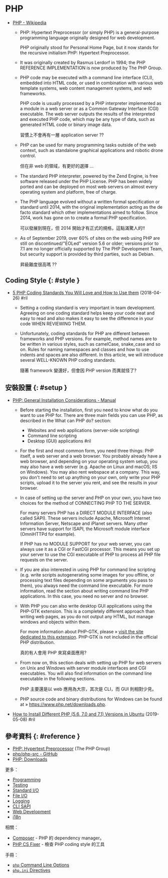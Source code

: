 # PHP

  - [PHP \- Wikipedia](https://en.wikipedia.org/wiki/PHP)

      - PHP: Hypertext Preprocessor (or simply PHP) is a general-purpose programming language originally designed for web development.

        PHP originally stood for Personal Home Page, but it now stands for the recursive initialism PHP: Hypertext Preprocessor.

      - It was originally created by Rasmus Lerdorf in 1994; the PHP REFERENCE IMPLEMENTATION is now produced by The PHP Group.

      - PHP code may be executed with a command line interface (CLI), embedded into HTML code, or used in combination with various web template systems, web content management systems, and web frameworks.

        PHP code is usually processed by a PHP interpreter implemented as a module in a web server or as a Common Gateway Interface (CGI) executable. The web server outputs the results of the interpreted and executed PHP code, which may be any type of data, such as generated HTML code or binary image data.

        習慣上不會再有一層 application server ??

      - PHP can be used for many programming tasks outside of the web context, such as standalone graphical applications and robotic drone control.

        但在非 web 的領域，有更好的選擇 ...

      - The standard PHP interpreter, powered by the Zend Engine, is free software released under the PHP License. PHP has been widely ported and can be deployed on most web servers on almost every operating system and platform, free of charge.

      - The PHP language evolved without a written formal specification or standard until 2014, with the original implementation acting as the de facto standard which other implementations aimed to follow. Since 2014, work has gone on to create a formal PHP specification.

        可以發展到現在，但 2014 開始才有正式的規格，這點滿驚人的!!

      - As of September 2019, over 60% of sites on the web using PHP are still on discontinued/"EOLed" version 5.6 or older; versions prior to 7.1 are no longer officially supported by The PHP Development Team, but security support is provided by third parties, such as Debian.

        昇級難度很高嗎 ??

## Coding Style {: #style }

  - [5 PHP Coding Standards You Will Love and How to Use them](https://blog.sideci.com/5-php-coding-standards-you-will-love-and-how-to-use-them-adf6a4855696) (2018-04-26) #ril

      - Setting a coding standard is very important in team development. Agreeing on one coding standard helps keep your code neat and easy to read and also makes it easy to see the difference in your code WHEN REVIEWING THEM.

      - Unfortunately, coding standards for PHP are different between frameworks and PHP versions. For example, method names are to be written in various styles, such as camelCase, snake_case and so on. Rules for naming namespaces and classes and how to use indents and spaces are also different. In this article, we will introduce several WELL-KNOWN PHP coding standards.

        隨著 framework 變還好，但會因 PHP version 而異就怪了?

## 安裝設置 {: #setup }

  - [PHP: General Installation Considerations \- Manual](https://www.php.net/manual/en/install.general.php)

      - Before starting the installation, first you need to know what do you want to use PHP for. There are three main fields you can use PHP, as described in the What can PHP do? section:

          - Websites and web applications (server-side scripting)
          - Command line scripting
          - Desktop (GUI) applications #ril

      - For the first and most common form, you need three things: PHP itself, a web server and a web browser. You probably already have a web browser, and depending on your operating system setup, you may also have a web server (e.g. Apache on Linux and macOS; IIS on Windows). You may also rent webspace at a company. This way, you don't need to set up anything on your own, only write your PHP scripts, upload it to the server you rent, and see the results in your browser.

      - In case of setting up the server and PHP on your own, you have two choices for the method of CONNECTING PHP TO THE SERVER.

        For many servers PHP has a DIRECT MODULE INTERFACE (also called SAPI). These servers include Apache, Microsoft Internet Information Server, Netscape and iPlanet servers. Many other servers have support for ISAPI, the Microsoft module interface (OmniHTTPd for example).

        If PHP has no MODULE SUPPORT for your web server, you can always use it as a CGI or FastCGI processor. This means you set up your server to use the CGI executable of PHP to process all PHP file requests on the server.

      - If you are also interested in using PHP for command line scripting (e.g. write scripts autogenerating some images for you offline, or processing text files depending on some arguments you pass to them), you always need the command line executable. For more information, read the section about writing command line PHP applications. In this case, you need no server and no browser.

      - With PHP you can also write desktop GUI applications using the PHP-GTK extension. This is a completely different approach than writing web pages, as you do not output any HTML, but manage windows and objects within them.

        For more information about PHP-GTK, please » [visit the site dedicated to this extension](http://gtk.php.net/). PHP-GTK is not included in the official PHP distribution.

        真的有人會用 PHP 來寫桌面應用?

      - From now on, this section deals with setting up PHP for web servers on Unix and Windows with server module interfaces and CGI executables. You will also find information on the command line executable in the following sections.

        PHP 主要還是以 web 應用為大宗，其次是 CLI，而 GUI 則相對少見。

      - PHP source code and binary distributions for Windows can be found at » https://www.php.net/downloads.php.

  - [How to Install Different PHP \(5\.6, 7\.0 and 7\.1\) Versions in Ubuntu](https://www.tecmint.com/install-different-php-versions-in-ubuntu/) (2019-05-08) #ril

## 參考資料 {: #reference }

  - [PHP: Hypertext Preprocessor](https://www.php.net/) (The PHP Group)
  - [php/php-src - GitHub](https://github.com/php/php-src)
  - [PHP: Downloads](https://www.php.net/downloads.php)

更多：

  - [Programming](php-programming.md)
  - [Testing](php-testing.md)
  - [Standard I/O](php-stdio.md)
  - [File I/O](php-file.md)
  - [Logging](php-logging.md)
  - [CLI SAPI](php-cli.md)
  - [Web Development](php-web.md)
  - [i18n](php-i18n.md)

相關：

  - [Composer](composer.md) - PHP 的 dependency manager。
  - [PHP CS Fixer](php-cs-fixer.md) - 檢查 PHP coding style 的工具

手冊：

  - [`php` Command Line Options](https://www.php.net/manual/en/features.commandline.options.php)
  - [`php.ini` Directives](https://www.php.net/manual/en/ini.list.php)
